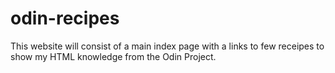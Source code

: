 # odin-recipes
This website will consist of a main index page with a links to few receipes to show my HTML knowledge from the Odin Project.